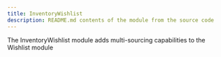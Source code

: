 ```yaml
---
title: InventoryWishlist
description: README.md contents of the module from the source code
---
```


The InventoryWishlist module adds multi-sourcing capabilities to the Wishlist module

